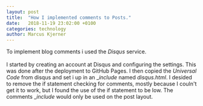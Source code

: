 ```yaml
---
layout: post
title:  "How I implemented comments to Posts."
date:   2018-11-19 23:02:00 +0100
categories: technology
author: Marcus Kjerner
---
```

To implement blog comments i used the _Disqus_ service. 
<br><br>
I started by creating an account at Disqus and configuring the settings. This was done after the deployment to GitHub Pages. I then copied the _Universal Code_  from disqus and set i up in an __include_ named _disqus.html_. I desided to remove the if statement checking for comments, mostly because I couln't get it to work, but I found the use of the if statement to be low. The comments __include_ would only be used on the post layout. 